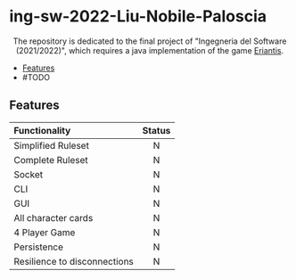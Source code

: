 # ing-sw-2022-Liu-Nobile-Paloscia

<div style="text-align: center;">
  
The repository is dedicated to the final project of "Ingegneria del Software (2021/2022)", which requires a java implementation of the game [Eriantis](https://www.craniocreations.it/prodotto/eriantys/).
  
</div>


* [Features](#features)
* #TODO

## Features

| Functionality | Status |
|:-----------------------|:------------------------------------:|
| Simplified Ruleset | N |
| Complete Ruleset | N |
| Socket |N |
| CLI | N |
| GUI | N |
| All character cards | N |
| 4 Player Game | N |
| Persistence | N |
| Resilience to disconnections | N |
